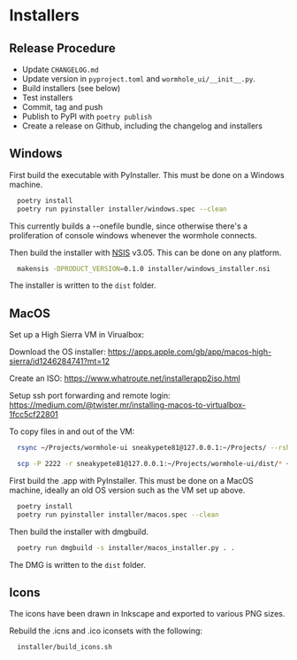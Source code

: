 # Installers

## Release Procedure

* Update `CHANGELOG.md`
* Update version in `pyproject.toml` and `wormhole_ui/__init__.py`.
* Build installers (see below)
* Test installers
* Commit, tag and push
* Publish to PyPI with `poetry publish`
* Create a release on Github, including the changelog and installers

## Windows
First build the executable with PyInstaller. This must be done on a Windows machine.

```sh
  poetry install
  poetry run pyinstaller installer/windows.spec --clean
```

This currently builds a --onefile bundle, since otherwise there's a proliferation of
console windows whenever the wormhole connects.

Then build the installer with [NSIS](https://nsis.sourceforge.io) v3.05.
This can be done on any platform.

```sh
  makensis -DPRODUCT_VERSION=0.1.0 installer/windows_installer.nsi
```

The installer is written to the `dist` folder.

## MacOS

Set up a High Sierra VM in Virualbox:

  Download the OS installer:
  https://apps.apple.com/gb/app/macos-high-sierra/id1246284741?mt=12

  Create an ISO:
  https://www.whatroute.net/installerapp2iso.html

  Setup ssh port forwarding and remote login:
  https://medium.com/@twister.mr/installing-macos-to-virtualbox-1fcc5cf22801

To copy files in and out of the VM:

```sh
  rsync ~/Projects/wormhole-ui sneakypete81@127.0.0.1:~/Projects/ --rsh='ssh -p2222' -r -v --exclude=".git" --exclude=".tox" --exclude="build" --exclude="dist"

  scp -P 2222 -r sneakypete81@127.0.0.1:~/Projects/wormhole-ui/dist/* ~/Projects/wormhole-ui/dist
```

First build the .app with PyInstaller. This must be done on a MacOS machine, ideally an old OS version such as the VM set up above.

```sh
  poetry install
  poetry run pyinstaller installer/macos.spec --clean
```

Then build the installer with dmgbuild.

```sh
  poetry run dmgbuild -s installer/macos_installer.py . .
```

The DMG is written to the `dist` folder.

## Icons
The icons have been drawn in Inkscape and exported to various PNG sizes.

Rebuild the .icns and .ico iconsets with the following:

```sh
  installer/build_icons.sh
```
